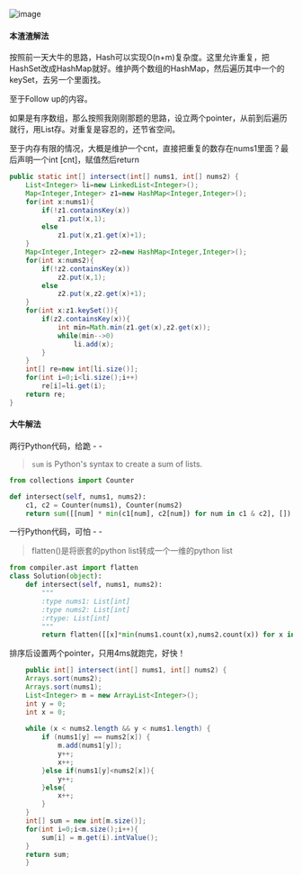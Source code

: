 ![image](http://ww4.sinaimg.cn/large/005CRBrHjw1f9i87fpe5tj30po09rwfm.jpg)

#### 本渣渣解法

按照前一天大牛的思路，Hash可以实现O(n+m)复杂度。这里允许重复，把HashSet改成HashMap就好。维护两个数组的HashMap，然后遍历其中一个的keySet，去另一个里面找。

至于Follow up的内容。

如果是有序数组，那么按照我刚刚那题的思路，设立两个pointer，从前到后遍历就行，用List存。对重复是容忍的，还节省空间。

至于内存有限的情况，大概是维护一个cnt，直接把重复的数存在nums1里面？最后声明一个int [cnt]，赋值然后return
```Java
public static int[] intersect(int[] nums1, int[] nums2) {
    List<Integer> li=new LinkedList<Integer>();
    Map<Integer,Integer> z1=new HashMap<Integer,Integer>();
    for(int x:nums1){
        if(!z1.containsKey(x))
            z1.put(x,1);
        else
            z1.put(x,z1.get(x)+1);
    }
    Map<Integer,Integer> z2=new HashMap<Integer,Integer>();
    for(int x:nums2){
        if(!z2.containsKey(x))
            z2.put(x,1);
        else
            z2.put(x,z2.get(x)+1);
    }
    for(int x:z1.keySet()){
        if(z2.containsKey(x)){
            int min=Math.min(z1.get(x),z2.get(x));
            while(min-->0)
                li.add(x);
        }
    }
    int[] re=new int[li.size()];
    for(int i=0;i<li.size();i++)
        re[i]=li.get(i);
    return re;
}
```

#### 大牛解法
两行Python代码，给跪 - -
>`sum` is Python's syntax to create a sum of lists.

```Python 
from collections import Counter

def intersect(self, nums1, nums2):
    c1, c2 = Counter(nums1), Counter(nums2)
    return sum([[num] * min(c1[num], c2[num]) for num in c1 & c2], [])
```
一行Python代码，可怕 - -
>flatten()是将嵌套的python list转成一个一维的python list
```Python
from compiler.ast import flatten
class Solution(object):
    def intersect(self, nums1, nums2):
        """
        :type nums1: List[int]
        :type nums2: List[int]
        :rtype: List[int]
        """
        return flatten([[x]*min(nums1.count(x),nums2.count(x)) for x in set(nums1)])
```
排序后设置两个pointer，只用4ms就跑完，好快！
```Java
    public int[] intersect(int[] nums1, int[] nums2) {
    Arrays.sort(nums2);
    Arrays.sort(nums1);
    List<Integer> m = new ArrayList<Integer>();
    int y = 0;
    int x = 0;
    
    while (x < nums2.length && y < nums1.length) {
    	if (nums1[y] == nums2[x]) {
    		m.add(nums1[y]);
    		y++;
    		x++;
    	}else if(nums1[y]<nums2[x]){
    		y++;
    	}else{
    		x++;
    	}
    }
    int[] sum = new int[m.size()];
    for(int i=0;i<m.size();i++){
    	sum[i] = m.get(i).intValue();
    }
    return sum;
    }
```
